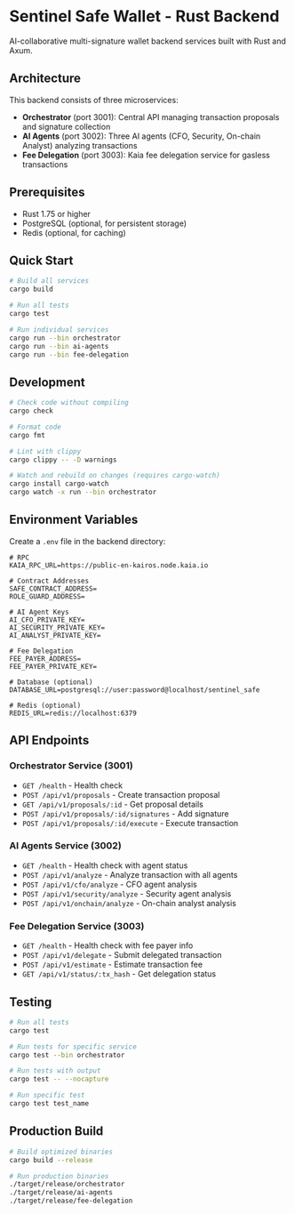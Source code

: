# Sentinel Safe Wallet - Rust Backend

AI-collaborative multi-signature wallet backend services built with Rust and Axum.

## Architecture

This backend consists of three microservices:

- **Orchestrator** (port 3001): Central API managing transaction proposals and signature collection
- **AI Agents** (port 3002): Three AI agents (CFO, Security, On-chain Analyst) analyzing transactions
- **Fee Delegation** (port 3003): Kaia fee delegation service for gasless transactions

## Prerequisites

- Rust 1.75 or higher
- PostgreSQL (optional, for persistent storage)
- Redis (optional, for caching)

## Quick Start

```bash
# Build all services
cargo build

# Run all tests
cargo test

# Run individual services
cargo run --bin orchestrator
cargo run --bin ai-agents
cargo run --bin fee-delegation
```

## Development

```bash
# Check code without compiling
cargo check

# Format code
cargo fmt

# Lint with clippy
cargo clippy -- -D warnings

# Watch and rebuild on changes (requires cargo-watch)
cargo install cargo-watch
cargo watch -x run --bin orchestrator
```

## Environment Variables

Create a `.env` file in the backend directory:

```env
# RPC
KAIA_RPC_URL=https://public-en-kairos.node.kaia.io

# Contract Addresses
SAFE_CONTRACT_ADDRESS=
ROLE_GUARD_ADDRESS=

# AI Agent Keys
AI_CFO_PRIVATE_KEY=
AI_SECURITY_PRIVATE_KEY=
AI_ANALYST_PRIVATE_KEY=

# Fee Delegation
FEE_PAYER_ADDRESS=
FEE_PAYER_PRIVATE_KEY=

# Database (optional)
DATABASE_URL=postgresql://user:password@localhost/sentinel_safe

# Redis (optional)
REDIS_URL=redis://localhost:6379
```

## API Endpoints

### Orchestrator Service (3001)
- `GET /health` - Health check
- `POST /api/v1/proposals` - Create transaction proposal
- `GET /api/v1/proposals/:id` - Get proposal details
- `POST /api/v1/proposals/:id/signatures` - Add signature
- `POST /api/v1/proposals/:id/execute` - Execute transaction

### AI Agents Service (3002)
- `GET /health` - Health check with agent status
- `POST /api/v1/analyze` - Analyze transaction with all agents
- `POST /api/v1/cfo/analyze` - CFO agent analysis
- `POST /api/v1/security/analyze` - Security agent analysis
- `POST /api/v1/onchain/analyze` - On-chain analyst analysis

### Fee Delegation Service (3003)
- `GET /health` - Health check with fee payer info
- `POST /api/v1/delegate` - Submit delegated transaction
- `POST /api/v1/estimate` - Estimate transaction fee
- `GET /api/v1/status/:tx_hash` - Get delegation status

## Testing

```bash
# Run all tests
cargo test

# Run tests for specific service
cargo test --bin orchestrator

# Run tests with output
cargo test -- --nocapture

# Run specific test
cargo test test_name
```

## Production Build

```bash
# Build optimized binaries
cargo build --release

# Run production binaries
./target/release/orchestrator
./target/release/ai-agents
./target/release/fee-delegation
```
